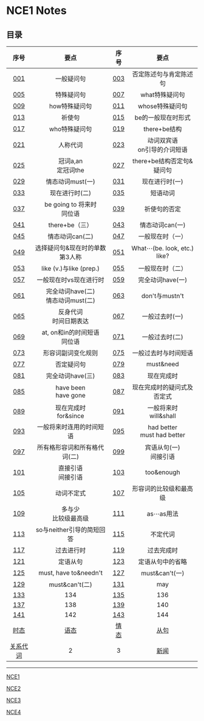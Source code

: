 # **NCE1 Notes**  
## **目录**  

|序号|要点|序号|要点|
|:-:|:-:|:-:|:-:|
| [001](https://github.com/moodHappy/HelloWorld/blob/master/NCE%20notes%20md%2FNCE%20Note1%2F001.md) | 一般疑问句 | [003](https://github.com/moodHappy/HelloWorld/blob/master/NCE%20notes%20md%2FNCE%20Note1%2F003.md) | 否定陈述句与肯定陈述句 |
| [005](https://github.com/moodHappy/HelloWorld/blob/master/NCE%20notes%20md%2FNCE%20Note1%2F005.md) | 特殊疑问句 | [007](https://github.com/moodHappy/HelloWorld/blob/master/NCE%20notes%20md%2FNCE%20Note1%2F007.md) | what特殊疑问句 |
| [009](https://github.com/moodHappy/HelloWorld/blob/master/NCE%20notes%20md%2FNCE%20Note1%2F009.md) | how特殊疑问句 | [011](https://github.com/moodHappy/HelloWorld/blob/master/NCE%20notes%20md%2FNCE%20Note1%2F011.md) | whose特殊疑问句 |
| [013](https://github.com/moodHappy/HelloWorld/blob/master/NCE%20notes%20md%2FNCE%20Note1%2F013.md) | 祈使句 | [015](https://github.com/moodHappy/HelloWorld/blob/master/NCE%20notes%20md%2FNCE%20Note1%2F015.md) | be的一般现在时形式 |
| [017](https://github.com/moodHappy/HelloWorld/blob/master/NCE%20notes%20md%2FNCE%20Note1%2F017.md) | who特殊疑问句 | [019](https://github.com/moodHappy/HelloWorld/blob/master/NCE%20notes%20md%2FNCE%20Note1%2F019.md) | there+be结构 |
| [021](https://github.com/moodHappy/HelloWorld/blob/master/NCE%20notes%20md%2FNCE%20Note1%2F021.md) | 人称代词 | [023](https://github.com/moodHappy/HelloWorld/blob/master/NCE%20notes%20md%2FNCE%20Note1%2F023.md) | 动词双宾语<br>on引导的介词短语 |
| [025](https://github.com/moodHappy/HelloWorld/blob/master/NCE%20notes%20md%2FNCE%20Note1%2F025.md) | 冠词a,an<br>定冠词the | [027](https://github.com/moodHappy/HelloWorld/blob/master/NCE%20notes%20md%2FNCE%20Note1%2F027.md) | there+be结构否定句&疑问句 |
| [029](https://github.com/moodHappy/HelloWorld/blob/master/NCE%20notes%20md%2FNCE%20Note1%2F029.md) | 情态动词must(一) | [031](https://github.com/moodHappy/HelloWorld/blob/master/NCE%20notes%20md%2FNCE%20Note1%2F031.md) | 现在进行时(一) |
| [033](https://github.com/moodHappy/HelloWorld/blob/master/NCE%20notes%20md%2FNCE%20Note1%2F033.md) | 现在进行时(二) | [035](https://github.com/moodHappy/HelloWorld/blob/master/NCE%20notes%20md%2FNCE%20Note1%2F035.md) | 短语动词 |
| [037](https://github.com/moodHappy/HelloWorld/blob/master/NCE%20notes%20md%2FNCE%20Note1%2F037.md) | be going to 将来时<br>同位语 | [039](https://github.com/moodHappy/HelloWorld/blob/master/NCE%20notes%20md%2FNCE%20Note1%2F039.md) | 祈使句的否定 |
| [041](https://github.com/moodHappy/HelloWorld/blob/master/NCE%20notes%20md%2FNCE%20Note1%2F041.md) | there+be（三） | [043](https://github.com/moodHappy/HelloWorld/blob/master/NCE%20notes%20md%2FNCE%20Note1%2F043.md) | 情态动词can(一) |
| [045](https://github.com/moodHappy/HelloWorld/blob/master/NCE%20notes%20md%2FNCE%20Note1%2F045.md) | 情态动词can(二) | [047](https://github.com/moodHappy/HelloWorld/blob/master/NCE%20notes%20md%2FNCE%20Note1%2F047.md) | 一般现在时（一） |
| [049](https://github.com/moodHappy/HelloWorld/blob/master/NCE%20notes%20md%2FNCE%20Note1%2F049.md) | 选择疑问句&现在时的单数第3人称 | [051](https://github.com/moodHappy/HelloWorld/blob/master/NCE%20notes%20md%2FNCE%20Note1%2F051.md) | What⋯(be. look, etc.) like?  |
| [053](https://github.com/moodHappy/HelloWorld/blob/master/NCE%20notes%20md%2FNCE%20Note1%2F053.md) | like (v.)与like (prep.)  | [055](https://github.com/moodHappy/HelloWorld/blob/master/NCE%20notes%20md%2FNCE%20Note1%2F055.md) | 一般现在时（二） |
| [057](https://github.com/moodHappy/HelloWorld/blob/master/NCE%20notes%20md%2FNCE%20Note1%2F057.md) | 一般现在时vs现在进行时 | [059](https://github.com/moodHappy/HelloWorld/blob/master/NCE%20notes%20md%2FNCE%20Note1%2F059.md) | 完全动词have(一) |
| [061](https://github.com/moodHappy/HelloWorld/blob/master/NCE%20notes%20md%2FNCE%20Note1%2F061.md) | 完全动词have(二)<br>情态动词must(二) | [063](https://github.com/moodHappy/HelloWorld/blob/master/NCE%20notes%20md%2FNCE%20Note1%2F063.md) | don't与mustn't |
| [065](https://github.com/moodHappy/HelloWorld/blob/master/NCE%20notes%20md%2FNCE%20Note1%2F065.md) | 反身代词<br>时间日期表达 | [067](https://github.com/moodHappy/HelloWorld/blob/master/NCE%20notes%20md%2FNCE%20Note1%2F067.md) | 一般过去时(一) |
| [069](https://github.com/moodHappy/HelloWorld/blob/master/NCE%20notes%20md%2FNCE%20Note1%2F069.md) | at, on和in的时间短语<br>同位语 | [071](https://github.com/moodHappy/HelloWorld/blob/master/NCE%20notes%20md%2FNCE%20Note1%2F071.md) | 一般过去时(二) |
| [073](https://github.com/moodHappy/HelloWorld/blob/master/NCE%20notes%20md%2FNCE%20Note1%2F073.md) | 形容词副词变化规则 | [075](https://github.com/moodHappy/HelloWorld/blob/master/NCE%20notes%20md%2FNCE%20Note1%2F075.md) | 一般过去时与时间短语 |
| [077](https://github.com/moodHappy/HelloWorld/blob/master/NCE%20notes%20md%2FNCE%20Note1%2F077.md) | 否定疑问句 | [079](https://github.com/moodHappy/HelloWorld/blob/master/NCE%20notes%20md%2FNCE%20Note1%2F079.md) | must&need  |
| [081](https://github.com/moodHappy/HelloWorld/blob/master/NCE%20notes%20md%2FNCE%20Note1%2F081.md) | 完全动词have(三) | [083](https://github.com/moodHappy/HelloWorld/blob/master/NCE%20notes%20md%2FNCE%20Note1%2F083.md) | 现在完成时 |
| [085](https://github.com/moodHappy/HelloWorld/blob/master/NCE%20notes%20md%2FNCE%20Note1%2F085.md) | have been<br>have gone | [087](https://github.com/moodHappy/HelloWorld/blob/master/NCE%20notes%20md%2FNCE%20Note1%2F087.md) | 现在完成时的疑问式及否定式 |
|  [089](https://github.com/moodHappy/HelloWorld/blob/master/NCE%20notes%20md%2FNCE%20Note1%2F089.md)  | 现在完成时<br>for&since | [091](https://github.com/moodHappy/HelloWorld/blob/master/NCE%20notes%20md%2FNCE%20Note1%2F091.md) | 一般将来时<br>will&shall |
| [093](https://github.com/moodHappy/HelloWorld/blob/master/NCE%20notes%20md%2FNCE%20Note1%2F93.md) | 一般将来时连用的时间短语 | [095](https://github.com/moodHappy/HelloWorld/blob/master/NCE%20notes%20md%2FNCE%20Note1%2F95.md) | had better<br>must had better |
| [097](https://github.com/moodHappy/HelloWorld/blob/master/NCE%20notes%20md%2FNCE%20Note1%2F97.md) | 所有格形容词和所有格代词(二) | [099](https://github.com/moodHappy/HelloWorld/blob/master/NCE%20notes%20md%2FNCE%20Note1%2F99.md) | 宾语从句(一)<br>间接引语 |
| [101](https://github.com/moodHappy/HelloWorld/blob/master/NCE%20notes%20md%2FNCE%20Note1%2F101.md) | 直接引语<br>间接引语 | [103](https://github.com/moodHappy/HelloWorld/blob/master/NCE%20notes%20md%2FNCE%20Note1%2F103.md) | too&enough |
| [105](https://github.com/moodHappy/HelloWorld/blob/master/NCE%20notes%20md%2FNCE%20Note1%2F105.md) | 动词不定式 | [107](https://github.com/moodHappy/HelloWorld/blob/master/NCE%20notes%20md%2FNCE%20Note1%2F107.md) | 形容词的比较级和最高级 |
| [109](https://github.com/moodHappy/HelloWorld/blob/master/NCE%20notes%20md%2FNCE%20Note1%2F109.md) | 多与少<br>比较级最高级 | [111](https://github.com/moodHappy/HelloWorld/blob/master/NCE%20notes%20md%2FNCE%20Note1%2F111.md) | as⋯as用法 |
| [113](https://github.com/moodHappy/HelloWorld/blob/master/NCE%20notes%20md%2FNCE%20Note1%2F113.md) | so与neither引导的简短回答 | [115](https://github.com/moodHappy/HelloWorld/blob/master/NCE%20notes%20md%2FNCE%20Note1%2F115.md) | 不定代词 |
| [117](https://github.com/moodHappy/HelloWorld/blob/master/NCE%20notes%20md%2FNCE%20Note1%2F117.md) | 过去进行时 | [119](https://github.com/moodHappy/HelloWorld/blob/master/NCE%20notes%20md%2FNCE%20Note1%2F119.md) | 过去完成时 |
| [121](https://github.com/moodHappy/HelloWorld/blob/master/NCE%20notes%20md%2FNCE%20Note1%2F121.md) | 定语从句 | [123](https://github.com/moodHappy/HelloWorld/blob/master/NCE%20notes%20md%2FNCE%20Note1%2F123.md) | 定语从句中的省略 |
| [125](https://github.com/moodHappy/HelloWorld/blob/master/NCE%20notes%20md%2FNCE%20Note1%2F125.md) | must, have to&needn't | [127](https://github.com/moodHappy/HelloWorld/blob/master/NCE%20notes%20md%2FNCE%20Note1%2F127.md) | must&can't(一) |
| [129](https://github.com/moodHappy/HelloWorld/blob/master/NCE%20notes%20md%2FNCE%20Note1%2F129.md) | must&can't(二) | [131](https://github.com/moodHappy/HelloWorld/blob/master/NCE%20notes%20md%2FNCE%20Note1%2F131.md) | may |
| [133](https://github.com/moodHappy/HelloWorld/blob/master/NCE%20notes%20md%2FNCE%20Note1%2F133.md) | 134 | [135](https://github.com/moodHappy/HelloWorld/blob/master/NCE%20notes%20md%2FNCE%20Note1%2F135.md) | 136 |
| [137](https://github.com/moodHappy/HelloWorld/blob/master/NCE%20notes%20md%2FNCE%20Note1%2F137.md) | 138 | [139](https://github.com/moodHappy/HelloWorld/blob/master/NCE%20notes%20md%2FNCE%20Note1%2F139.md) | 140 |
| [141](https://github.com/moodHappy/HelloWorld/blob/master/NCE%20notes%20md%2FNCE%20Note1%2F141.md) | 142 | [143](https://github.com/moodHappy/HelloWorld/blob/master/NCE%20notes%20md%2FNCE%20Note1%2F143.md) | 144 |
|  [时态](https://github.com/moodHappy/HelloWorld/blob/master/NCE%20notes%20md%2FNCE%20Note1%2F%E6%97%B6%E6%80%81.md)   |  [语态](https://github.com/moodHappy/HelloWorld/blob/master/NCE%20notes%20md%2FNCE%20Note1%2F%E8%AF%AD%E6%80%81.md)   |  [情态](https://github.com/moodHappy/HelloWorld/blob/master/NCE%20notes%20md%2FNCE%20Note1%2F%E6%83%85%E6%80%81.md)   | [从句](https://github.com/moodHappy/HelloWorld/blob/master/NCE%20notes%20md%2FNCE%20Note1%2F%E4%BB%8E%E5%8F%A5.md) |
| [关系代词](https://github.com/moodHappy/HelloWorld/blob/master/NCE%20notes%20md%2FNCE%20Note1%2F%E5%85%B3%E7%B3%BB%E4%BB%A3%E8%AF%8D.md) | 2 | 3 | [新闻](https://github.com/moodHappy/HelloWorld/blob/master/NCE%20notes%20md%2FNCE%20Note1%2F%E6%96%B0%E9%97%BB.md) |




---
[NCE1](https://github.com/moodHappy/HelloWorld/blob/master/NCE%20notes%20md%2FNCE%20Note1%2FTable%20of%20contents.md)  

[NCE2](https://github.com/moodHappy/HelloWorld/blob/master/NCE%20notes%20md%2FNCE%20Note2%2FTable%20of%20contents.md)

[NCE3](https://github.com/moodHappy/HelloWorld/blob/master/NCE%20notes%20md%2FNCE%20Note3%2FTable%20of%20contents.md)

[NCE4](https://github.com/moodHappy/HelloWorld/blob/master/NCE%20notes%20md%2FNCE%20Note4%2FTable%20of%20contents.md)
